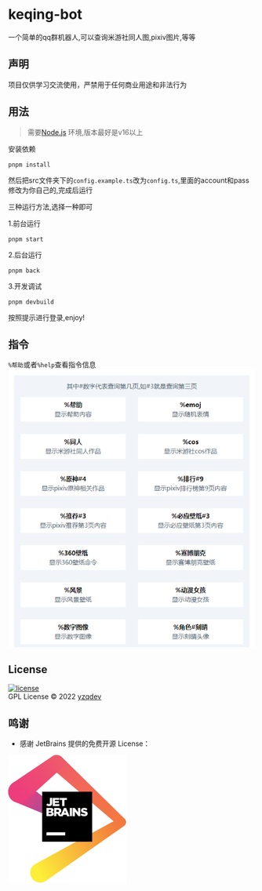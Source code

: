 # keqing-bot

一个简单的qq群机器人,可以查询米游社同人图,pixiv图片,等等

## 声明

项目仅供学习交流使用，严禁用于任何商业用途和非法行为

## 用法

> 需要[Node.js](https://nodejs.org/) 环境,版本最好是v16以上

安装依赖

```shell
pnpm install
```

然后把src文件夹下的`config.example.ts`改为`config.ts`,里面的account和pass修改为你自己的,完成后运行

三种运行方法,选择一种即可

1.前台运行

```shell
pnpm start 
```

2.后台运行

```shell
pnpm back
```

3.开发调试

```shell
pnpm devbuild
```

按照提示进行登录,enjoy!

## 指令

`%帮助`或者`%help`查看指令信息  
![help](./files/help/help.png)

## License

[![license](https://img.shields.io/github/license/halo-dev/halo.svg?style=flat-square)](https://github.com/yzqdev/keqing-bot/blob/main/LICENSE)  
GPL License © 2022 [yzqdev](https://github.com/yzqdev)

## 鸣谢

- 感谢 JetBrains 提供的免费开源 License：  

![jetbrains](./res/jetbrains.svg)
